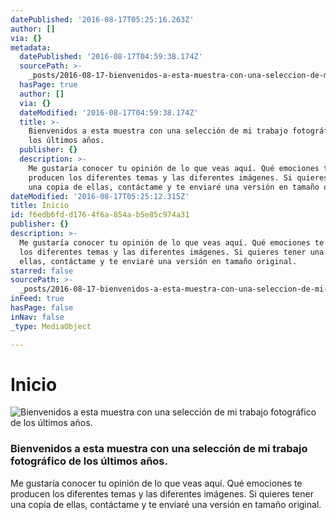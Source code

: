```yaml
---
datePublished: '2016-08-17T05:25:16.263Z'
author: []
via: {}
metadata:
  datePublished: '2016-08-17T04:59:38.174Z'
  sourcePath: >-
    _posts/2016-08-17-bienvenidos-a-esta-muestra-con-una-seleccion-de-mi-trabajo-f.md
  hasPage: true
  author: []
  via: {}
  dateModified: '2016-08-17T04:59:38.174Z'
  title: >-
    Bienvenidos a esta muestra con una selección de mi trabajo fotográfico de
    los últimos años. 
  publisher: {}
  description: >-
    Me gustaría conocer tu opinión de lo que veas aquí. Qué emociones te
    producen los diferentes temas y las diferentes imágenes. Si quieres tener
    una copia de ellas, contáctame y te enviaré una versión en tamaño original.
dateModified: '2016-08-17T05:25:12.315Z'
title: Inicio
id: f6edb6fd-d176-4f6a-854a-b5e85c974a31
publisher: {}
description: >-
  Me gustaría conocer tu opinión de lo que veas aquí. Qué emociones te producen
  los diferentes temas y las diferentes imágenes. Si quieres tener una copia de
  ellas, contáctame y te enviaré una versión en tamaño original.
starred: false
sourcePath: >-
  _posts/2016-08-17-bienvenidos-a-esta-muestra-con-una-seleccion-de-mi-trabajo-f.md
inFeed: true
hasPage: false
inNav: false
_type: MediaObject

---
```

# Inicio
![Bienvenidos a esta muestra con una selección de mi trabajo fotográfico de los últimos años. ](https://the-grid-user-content.s3-us-west-2.amazonaws.com/4e2e5c32-de53-4a8c-a50d-63bce5dc8fae.jpg)

### Bienvenidos a esta muestra con una selección de mi trabajo fotográfico de los últimos años.

Me gustaría conocer tu opinión de lo que veas aquí. Qué emociones te producen los diferentes temas y las diferentes imágenes. Si quieres tener una copia de ellas, contáctame y te enviaré una versión en tamaño original.